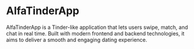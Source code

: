 # AlfaTinderApp
AlfaTinderApp is a Tinder-like application that lets users swipe, match, and chat in real time. Built with modern frontend and backend technologies, it aims to deliver a smooth and engaging dating experience.
